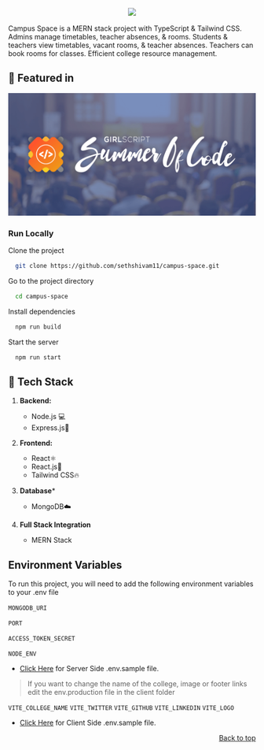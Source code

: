 <a name="top"></a>
<center>
<img src = "https://readme-typing-svg.herokuapp.com?font=Fira+Code&pause=1000&color=F7F7F7&random=false&width=435&lines=Campus+Space"> 
</center>

Campus Space is a MERN stack project with TypeScript & Tailwind CSS. Admins manage timetables, teacher absences, & rooms. Students & teachers view timetables, vacant rooms, & teacher absences. Teachers can book rooms for classes. Efficient college resource management.

## 🏅 Featured in 

<p align="center">
  <img src="./image.png">
</p>

### Run Locally

Clone the project

```bash
  git clone https://github.com/sethshivam11/campus-space.git
```

Go to the project directory

```bash
  cd campus-space
```

Install dependencies

```bash
  npm run build
```

Start the server

```bash
  npm run start
```
## 🔄 Tech Stack

1. **Backend:**
   - Node.js 💻
   - Express.js🚀

2. **Frontend:**
   - React⚛️
   - React.js🎨
   - Tailwind CSS🔥

3. **Database***   
   - MongoDB☁️

4. **Full Stack Integration**   
   - MERN Stack

## Environment Variables

To run this project, you will need to add the following environment variables to your .env file

`MONGODB_URI`

`PORT`

`ACCESS_TOKEN_SECRET`

`NODE_ENV`

* [Click Here](https://github.com/sethshivam11/campus-space/blob/master/.env.sample) for Server Side .env.sample file.

> If you want to change the name of the college, image or footer links edit the env.production file in the client folder

`VITE_COLLEGE_NAME`
`VITE_TWITTER`
`VITE_GITHUB`
`VITE_LINKEDIN`
`VITE_LOGO`

* [Click Here](https://github.com/sethshivam11/campus-space/blob/master/client/.env.sample) for Client Side .env.sample file.
<p align="right"><a href="#top">Back to top</a></p>